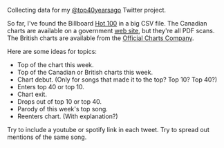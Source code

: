 Collecting data for my [@top40yearsago] Twitter project.

So far, I've found the Billboard [Hot 100] in a big CSV file. The Canadian charts are available on a government [web site][cancon], but they're all PDF scans. The British charts are available from the [Official Charts Company][brits].

Here are some ideas for topics:
* Top of the chart this week.
* Top of the Canadian or British charts this week.
* Chart debut. (Only for songs that made it to the top? Top 10? Top 40?)
* Enters top 40 or top 10.
* Chart exit.
* Drops out of top 10 or top 40.
* Parody of this week's top song.
* Reenters chart. (With explanation?)

Try to include a youtube or spotify link in each tweet. Try to spread out mentions of the same song.

[@top40yearsago]: https://twitter.com/top40yearsago
[Hot 100]: https://data.world/kcmillersean/billboard-hot-100-1958-2017
[cancon]: http://www.bac-lac.gc.ca/eng/discover/films-videos-sound-recordings/rpm/Pages/rpm.aspx
[brits]: https://www.officialcharts.com/charts/singles-chart/19790902/7501/
